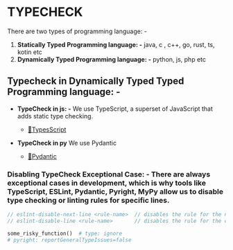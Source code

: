 # **TYPECHECK**

There are two types of programming language: -

1. **Statically Typed Programming language: -** java, c , c++, go, rust, ts, kotin etc
2. **Dynamically Typed Programming language: -** python, js, php etc

## **Typecheck in Dynamically Typed Typed Programming language: -**

- **TypeCheck in js: -** We use TypeScript, a superset of JavaScript that adds static type checking.

  - [🔗TypesScript](../jsANDts/ts.md)

- **TypeCheck in py** We use Pydantic
  - [🔗Pydantic](../py/pydantic.md)

### **Disabling TypeCheck Exceptional Case: -** There are always exceptional cases in development, which is why tools like TypeScript, ESLint, Pydantic, Pyright, MyPy allow us to disable type checking or linting rules for specific lines.

```ts
// eslint-disable-next-line <rule-name>  // disables the rule for the next line
// eslint-disable-line <rule-name>       // disables the rule for the current line
```

```py
some_risky_function()  # type: ignore
# pyright: reportGeneralTypeIssues=false
```
